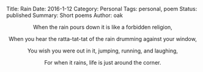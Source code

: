 Title: Rain
Date: 2016-1-12
Category: Personal
Tags: personal, poem
Status: published
Summary: Short poems
Author: oak

<center> 
When the rain pours down it is like a forbidden religion,

When you hear the ratta-tat-tat of the rain drumming against your window,

You wish you were out in it, jumping, running, and laughing,

For when it rains, life is just around the corner.
</center>
